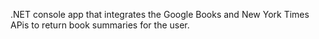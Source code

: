 .NET console app that integrates the Google Books and New York Times APis to return book summaries for the user. 
